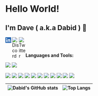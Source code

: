 # Hello World! 
## I'm Dave ( a.k.a Dabid ) 🤙

<a href="https://www.linkedin.com/in/dave-emmanuel-magno-b62282170/">
  <img align="left" alt="LinkedIn" width="21px" src="https://raw.githubusercontent.com/dabideee13/dabideee13/main/assets/linkedin.png" />
</a>
<a href="https://discord.gg/e2mBMXsC">
  <img align="left" alt="Discord" width="21px" src="https://raw.githubusercontent.com/anuraghazra/anuraghazra/master/assets/discord-round.svg" />
</a>
<a href="https://twitter.com/DaveEmmanuelQM2">
  <img align="left" alt="Twitter" width="21px" src="https://raw.githubusercontent.com/anuraghazra/anuraghazra/master/assets/twitter.svg" />
</a>
 

<br />
<br />

**Languages and Tools:**  

<code><img height="20" src="https://raw.githubusercontent.com/dabideee13/explore/master/topics/python/python.png"></code>
<code><img height="20" src="https://raw.githubusercontent.com/dabideee13/explore/master/topics/r/r.png"></code>
<!--- 
  <code><img height="20" src="https://raw.githubusercontent.com/github/explore/80688e429a7d4ef2fca1e82350fe8e3517d3494d/topics/javascript/javascript.png"></code>
<code><img height="20" src="https://raw.githubusercontent.com/dabideee13/explore/master/topics/cpp/cpp.png"></code>
<code><img height="20" src="https://raw.githubusercontent.com/dabideee13/explore/master/topics/arduino/arduino.png"></code>
--->
<code><img height="20" src="https://raw.githubusercontent.com/dabideee13/explore/master/topics/terminal/terminal.png"></code>
<code><img height="20" src="https://raw.githubusercontent.com/dabideee13/explore/master/topics/jupyter-notebook/jupyter-notebook.png"></code>
<code><img height="20" src="https://raw.githubusercontent.com/dabideee13/explore/master/topics/ubuntu/ubuntu.png"></code>
<code><img height="20" src="https://raw.githubusercontent.com/dabideee13/explore/master/topics/vim/vim.png"></code>
<code><img height="20" src="https://raw.githubusercontent.com/dabideee13/explore/master/topics/sublime-text/sublime-text.png"></code>
<code><img height="20" src="https://raw.githubusercontent.com/dabideee13/explore/master/topics/visual-studio-code/visual-studio-code.png"></code>
<code><img height="20" src="https://raw.githubusercontent.com/dabideee13/explore/master/topics/bitcoin/bitcoin.png"></code>
<code><img height="20" src="https://raw.githubusercontent.com/dabideee13/explore/master/topics/git/git.png"></code>
<code><img height="20" src="https://raw.githubusercontent.com/dabideee13/explore/master/topics/homebrew/homebrew.png"></code>
<code><img height="20" src="https://raw.githubusercontent.com/dabideee13/explore/master/topics/html/html.png"></code>
<code><img height="20" src="https://raw.githubusercontent.com/dabideee13/explore/master/topics/latex/latex.png"></code>

![Dabid's GitHub stats](https://github-readme-stats.vercel.app/api?username=dabideee13&show_icons=true&theme=radical) | ![Top Langs](https://github-readme-stats.vercel.app/api/top-langs/?username=dabideee13&theme=radical&langs_count=10&hide=jupyter%20notebook,html "Dabids' Top Languages Card")
:---------------------------------------------------------------------------------------------------------------------:|:--------------:



